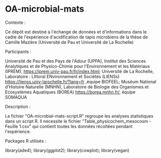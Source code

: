 # OA-microbial-mats

Contexte :

Ce dépôt est destiné à l'échange de données et d'informations dans le cadre de l'expérience d'acidification de tapis microbiens de la thèse de Camille Mazière (Université de Pau et Université de La Rochelle)

Participants : 

Université de Pau et des Pays de l'Adour (UPPA), Institut des Sciences Analytiques et de Physico-Chimie pour l'Environnement et les Matériaux (IPREM), https://iprem.univ-pau.fr/fr/index.html; 
Université de La Rochelle, Laboratoire : LIttoral ENvironnement et Sociétés (LIENSs) https://lienss.univ-larochelle.fr/?lang=fr ,équipe BIOFEEL; 
Muséum National d'Histoire Naturelle (MNHN), Laboratoire de Biologie des Organismes et Ecosystèmes Aquatiques (BOREA) https://borea.mnhn.fr/, équipe SOMAQUA 

Description :

Le fichier "OA-microbial-mats-script.R" regroupe les analyses statistiques dans un script R. Il necessite le fichier "Table_physicochem_mesocosm - Feuille 1.csv" qui contient toutes les données récoltées pendant l'expérience.

Packages R utilisés :

library(ade4);
library(ggplot2);
library(cowplot);
library(vegan)
